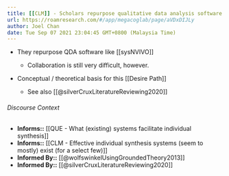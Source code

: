 ```yaml
---
title: [[CLM]] - Scholars repurpose qualitative data analysis software to facilitate synthesis
url: https://roamresearch.com/#/app/megacoglab/page/aVDxDIJLy
author: Joel Chan
date: Tue Sep 07 2021 23:04:45 GMT+0800 (Malaysia Time)
---
```


- They repurpose QDA software like [[sysNVIVO]]

    - Collaboration is still very difficult, however.
- Conceptual / theoretical basis for this [[Desire Path]]

    - See also [[@silverCruxLiteratureReviewing2020]]

###### Discourse Context

- **Informs::** [[QUE - What (existing) systems facilitate individual synthesis]]
- **Informs::** [[CLM - Effective individual synthesis systems (seem to mostly) exist (for a select few)]]
- **Informed By::** [[@wolfswinkelUsingGroundedTheory2013]]
- **Informed By::** [[@silverCruxLiteratureReviewing2020]]
